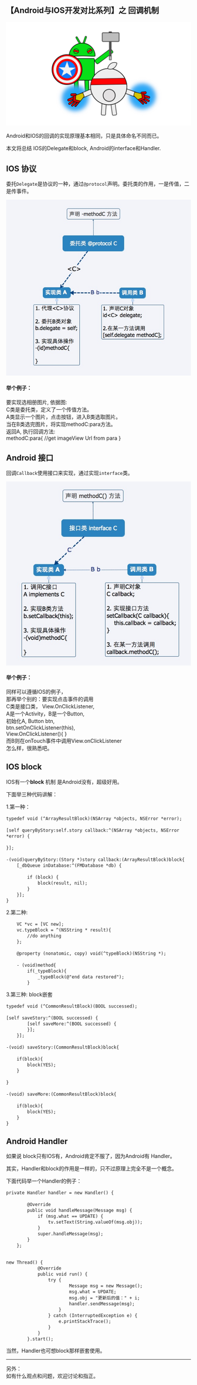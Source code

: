 ## 【Android与IOS开发对比系列】之 回调机制

![image](./img/avi_2.jpg)

Android和IOS的回调的实现原理基本相同，只是具体命名不同而已。  

本文将总结 IOS的Delegate和block, Android的interface和Handler.

IOS 协议
-----------

委托`Delegate`是协议的一种，通过`@protocol`声明。委托类的作用，一是传值，二是传事件。


![image](./table/对比系列_IOS回调.jpg)


#### 举个例子：
要实现选相册图片, 依据图:   
C类是委托类，定义了一个传值方法。   
A类显示一个图片，点击按钮，进入B类选取图片。  
当在B类选完图片，将实现methodC:para方法。  
返回A, 执行回调方法:  
methodC:para{
	//get imageView Url from para
}  




Android 接口
-----------

回调`Callback`使用接口来实现，通过实现`interface`类。

![image](./table/对比系列_Android回调.jpg)

#### 举个例子：
同样可以遵循IOS的例子，  
那再举个别的：要实现点击事件的调用  
C类是接口类， View.OnClickListener,  
A是一个Activity，B是一个Button,  
初始化A, Button btn,  
btn.setOnClickListener(this),  
View.OnClickListener(){
}  
而B则在onTouch事件中调用View.onClickListener  
怎么样，很熟悉吧。


IOS block
------------
IOS有一个**block** 机制 是Android没有，超级好用。

下面举三种代码讲解：

1.第一种：

```
typedef void (^ArrayResultBlock)(NSArray *objects, NSError *error);

[self queryByStory:self.story callback:^(NSArray *objects, NSError *error) {

}];

-(void)queryByStory:(Story *)story callback:(ArrayResultBlock)block{
    [_dbQueue inDatabase:^(FMDatabase *db) {

        if (block) {
            block(result, nil);
        }
    }];
}
```

2.第二种: 

```
	VC *vc = [VC new];
    vc.typeBlock = ^(NSString * result){
        //do anything
    };

 	@property (nonatomic, copy) void(^typeBlock)(NSString *);

	- (void)method{
    	if(_typeBlock){
        	_typeBlock(@"end data restored");
    	}
```


3.第三种: block嵌套

```
typedef void (^CommonResultBlock)(BOOL successed);

[self saveStory:^(BOOL successed) {
        [self saveMore:^(BOOL successed) {
        }];
    }];

-(void) saveStory:(CommonResultBlock)block{

    if(block){
        block(YES);
    }

}

-(void) saveMore:(CommonResultBlock)block{

    if(block){
        block(YES);
    }
}
```



Android Handler
------------
如果说 block只有IOS有，Android肯定不服了，因为Android有 Handler。

其实，Handler和block的作用是一样的，只不过原理上完全不是一个概念。


下面代码举一个Handler的例子：

```
private Handler handler = new Handler() {
 
        @Override
        public void handleMessage(Message msg) {
            if (msg.what == UPDATE) {
                tv.setText(String.valueOf(msg.obj));
            }
            super.handleMessage(msg);
        }
    };
    
```

```
new Thread() {
            @Override
            public void run() {
                try {
                        Message msg = new Message();
                        msg.what = UPDATE;
                        msg.obj = "更新后的值：" + i;
                        handler.sendMessage(msg);
                    }
                } catch (InterruptedException e) {
                    e.printStackTrace();
                }
            }
        }.start();
```

当然，Handler也可想block那样嵌套使用。


-----------
另外：  
如有什么观点和问题，欢迎讨论和指正。


  